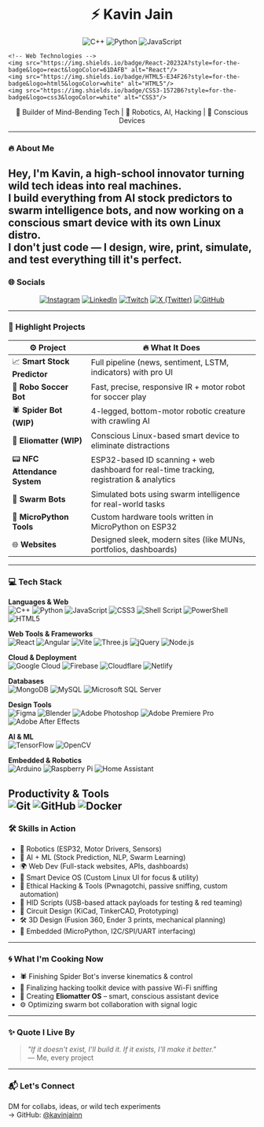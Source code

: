 <h1 align="center">⚡ Kavin Jain</h1>

<p align="center">
    <!-- Programming Languages -->
    <img src="https://img.shields.io/badge/C++-00599C?style=for-the-badge&logo=cplusplus&logoColor=white" alt="C++"/>
    <img src="https://img.shields.io/badge/Python-3776AB?style=for-the-badge&logo=python&logoColor=white" alt="Python"/>
    <img src="https://img.shields.io/badge/JavaScript-F7DF1E?style=for-the-badge&logo=javascript&logoColor=black" alt="JavaScript"/>
    
    <!-- Web Technologies -->
    <img src="https://img.shields.io/badge/React-20232A?style=for-the-badge&logo=react&logoColor=61DAFB" alt="React"/>
    <img src="https://img.shields.io/badge/HTML5-E34F26?style=for-the-badge&logo=html5&logoColor=white" alt="HTML5"/>
    <img src="https://img.shields.io/badge/CSS3-1572B6?style=for-the-badge&logo=css3&logoColor=white" alt="CSS3"/>
</p>

<p align="center">🚀 Builder of Mind-Bending Tech | 🤖 Robotics, AI, Hacking | 🧠 Conscious Devices</p>

---
### 🔥 About Me
Hey, I'm **Kavin**, a high-school innovator turning wild tech ideas into real machines.  
I build everything from **AI stock predictors** to **swarm intelligence bots**, and now working on a **conscious smart device** with its own **Linux distro**.  
I don't just code — I **design, wire, print, simulate, and test** everything till it's perfect.
---
### 🌐 Socials
<p align="center">
    <a href="https://instagram.com/"><img src="https://img.shields.io/badge/Instagram-E4405F?style=for-the-badge&logo=instagram&logoColor=white" alt="Instagram"/></a>
    <a href="https://linkedin.com/"><img src="https://img.shields.io/badge/LinkedIn-0077B5?style=for-the-badge&logo=linkedin&logoColor=white" alt="LinkedIn"/></a>
    <a href="https://twitch.tv/"><img src="https://img.shields.io/badge/Twitch-9146FF?style=for-the-badge&logo=twitch&logoColor=white" alt="Twitch"/></a>
    <a href="https://x.com/"><img src="https://img.shields.io/badge/X-000000?style=for-the-badge&logo=x&logoColor=white" alt="X (Twitter)"/></a>
    <a href="https://github.com/kavinjainn"><img src="https://img.shields.io/badge/GitHub-100000?style=for-the-badge&logo=github&logoColor=white" alt="GitHub"/></a>
</p>

---
### 🚀 Highlight Projects
| ⚙️ Project | 🔥 What It Does |
|-----------|----------------|
| 📈 **Smart Stock Predictor** | Full pipeline (news, sentiment, LSTM, indicators) with pro UI |
| 🤖 **Robo Soccer Bot** | Fast, precise, responsive IR + motor robot for soccer play |
| 🕷️ **Spider Bot (WIP)** | 4-legged, bottom-motor robotic creature with crawling AI |
| 🧠 **Eliomatter (WIP)** | Conscious Linux-based smart device to eliminate distractions |
| 📟 **NFC Attendance System** | ESP32-based ID scanning + web dashboard for real-time tracking, registration & analytics |
| 🐝 **Swarm Bots** | Simulated bots using swarm intelligence for real-world tasks |
| 🧰 **MicroPython Tools** | Custom hardware tools written in MicroPython on ESP32 |
| 🌐 **Websites** | Designed sleek, modern sites (like MUNs, portfolios, dashboards) |
---
### 💻 Tech Stack
**Languages & Web**  
![C++](https://img.shields.io/badge/C++-00599C?style=flat&logo=cplusplus&logoColor=white)
![Python](https://img.shields.io/badge/Python-3776AB?style=flat&logo=python&logoColor=white)
![JavaScript](https://img.shields.io/badge/JavaScript-F7DF1E?style=flat&logo=javascript&logoColor=black)
![CSS3](https://img.shields.io/badge/CSS3-1572B6?style=flat&logo=css3&logoColor=white)
![Shell Script](https://img.shields.io/badge/Shell_Script-121011?style=flat&logo=gnu-bash&logoColor=white)
![PowerShell](https://img.shields.io/badge/PowerShell-5391FE?style=flat&logo=powershell&logoColor=white)
![HTML5](https://img.shields.io/badge/HTML5-E34F26?style=flat&logo=html5&logoColor=white)

**Web Tools & Frameworks**  
![React](https://img.shields.io/badge/React-20232A?style=flat&logo=react&logoColor=61DAFB)
![Angular](https://img.shields.io/badge/Angular-DD0031?style=flat&logo=angular&logoColor=white)
![Vite](https://img.shields.io/badge/Vite-B73BFE?style=flat&logo=vite&logoColor=FFD62E)
![Three.js](https://img.shields.io/badge/ThreeJs-black?style=flat&logo=three.js&logoColor=white)
![jQuery](https://img.shields.io/badge/jQuery-0769AD?style=flat&logo=jquery&logoColor=white)
![Node.js](https://img.shields.io/badge/Node.js-43853D?style=flat&logo=node.js&logoColor=white)

**Cloud & Deployment**  
![Google Cloud](https://img.shields.io/badge/Google_Cloud-4285F4?style=flat&logo=google-cloud&logoColor=white)
![Firebase](https://img.shields.io/badge/Firebase-039BE5?style=flat&logo=Firebase&logoColor=white)
![Cloudflare](https://img.shields.io/badge/Cloudflare-F38020?style=flat&logo=Cloudflare&logoColor=white)
![Netlify](https://img.shields.io/badge/Netlify-00C7B7?style=flat&logo=netlify&logoColor=white)

**Databases**  
![MongoDB](https://img.shields.io/badge/MongoDB-4EA94B?style=flat&logo=mongodb&logoColor=white)
![MySQL](https://img.shields.io/badge/MySQL-00000F?style=flat&logo=mysql&logoColor=white)
![Microsoft SQL Server](https://img.shields.io/badge/Microsoft%20SQL%20Sever-CC2927?style=flat&logo=microsoft%20sql%20server&logoColor=white)

**Design Tools**  
![Figma](https://img.shields.io/badge/Figma-F24E1E?style=flat&logo=figma&logoColor=white)
![Blender](https://img.shields.io/badge/blender-%23F5792A.svg?style=flat&logo=blender&logoColor=white)
![Adobe Photoshop](https://img.shields.io/badge/Adobe%20Photoshop-31A8FF?style=flat&logo=Adobe%20Photoshop&logoColor=black)
![Adobe Premiere Pro](https://img.shields.io/badge/Adobe%20Premiere%20Pro-9999FF?style=flat&logo=Adobe%20Premiere%20Pro&logoColor=white)
![Adobe After Effects](https://img.shields.io/badge/Adobe%20After%20Effects-9999FF?style=flat&logo=Adobe%20After%20Effects&logoColor=white)

**AI & ML**  
![TensorFlow](https://img.shields.io/badge/TensorFlow-FF6F00?style=flat&logo=tensorflow&logoColor=white)
![OpenCV](https://img.shields.io/badge/OpenCV-27338e?style=flat&logo=OpenCV&logoColor=white)

**Embedded & Robotics**  
![Arduino](https://img.shields.io/badge/-Arduino-00979D?style=flat&logo=Arduino&logoColor=white)
![Raspberry Pi](https://img.shields.io/badge/-RaspberryPi-C51A4A?style=flat&logo=Raspberry-Pi&logoColor=white)
![Home Assistant](https://img.shields.io/badge/Home%20Assistant-41BDF5?style=flat&logo=home-assistant&logoColor=white)

**Productivity & Tools**  
![Git](https://img.shields.io/badge/-Git-black?style=flat&logo=git)
![GitHub](https://img.shields.io/badge/-GitHub-181717?style=flat&logo=github)
![Docker](https://img.shields.io/badge/Docker-0CC1F3?style=flat&logo=docker&logoColor=white)
---
### 🛠️ Skills in Action
- 🤖 Robotics (ESP32, Motor Drivers, Sensors)
- 🧠 AI + ML (Stock Prediction, NLP, Swarm Learning)
- 🌍 Web Dev (Full-stack websites, APIs, dashboards)
- 🧠 Smart Device OS (Custom Linux UI for focus & utility)
- 🔐 Ethical Hacking & Tools (Pwnagotchi, passive sniffing, custom automation)
- 🎯 HID Scripts (USB-based attack payloads for testing & red teaming)
- 💽 Circuit Design (KiCad, TinkerCAD, Prototyping)
- 🛠 3D Design (Fusion 360, Ender 3 prints, mechanical planning)
- 🧰 Embedded (MicroPython, I2C/SPI/UART interfacing)
---
### 🌀 What I'm Cooking Now
- 🕷️ Finishing Spider Bot's inverse kinematics & control
- 🔐 Finalizing hacking toolkit device with passive Wi-Fi sniffing
- 🧠 Creating **Eliomatter OS** – smart, conscious assistant device
- ⚙️ Optimizing swarm bot collaboration with signal logic
---
### ✨ Quote I Live By
> *"If it doesn't exist, I'll build it. If it exists, I'll make it better."*  
> — Me, every project
---
### 📬 Let's Connect
DM for collabs, ideas, or wild tech experiments  
→ GitHub: [@kavinjainn](https://github.com/kavinjainn)

